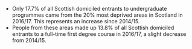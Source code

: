* Only 17.7% of all Scottish domiciled entrants to undergraduate programmes came from the 20% most deprived areas in Scotland in 2016/17. This represents an increase since 2014/15.
* People from these areas made up 13.8% of all Scottish domiciled entrants to a full-time first degree course in 2016/17, a slight decrease from 2014/15.
